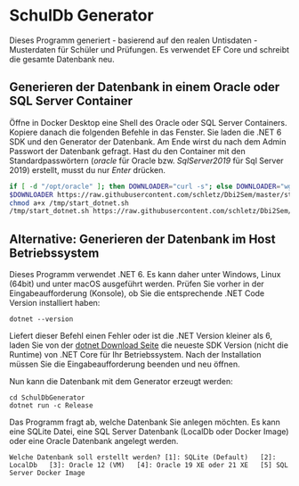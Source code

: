# SchulDb Generator

Dieses Programm generiert - basierend auf den realen Untisdaten - Musterdaten für Schüler und
Prüfungen. Es verwendet EF Core und schreibt die gesamte Datenbank neu.

## Generieren der Datenbank in einem Oracle oder SQL Server Container

Öffne in Docker Desktop eine Shell des Oracle oder SQL Server Containers. Kopiere danach die
folgenden Befehle in das Fenster. Sie laden die .NET 6 SDK und den Generator der Datenbank.
Am Ende wirst du nach dem Admin Passwort der Datenbank gefragt. Hast du den Container mit den
Standardpasswörtern (*oracle* für Oracle bzw. *SqlServer2019* für Sql Server 2019) erstellt,
musst du nur *Enter* drücken.

```bash
if [ -d "/opt/oracle" ]; then DOWNLOADER="curl -s"; else DOWNLOADER="wget -q -O /dev/stdout"; fi
$DOWNLOADER https://raw.githubusercontent.com/schletz/Dbi2Sem/master/start_dotnet.sh > /tmp/start_dotnet.sh
chmod a+x /tmp/start_dotnet.sh
/tmp/start_dotnet.sh https://raw.githubusercontent.com/schletz/Dbi2Sem/master/SchulDbGenerator/SchulDbGenerator.tar

```

## Alternative: Generieren der Datenbank im Host Betriebssystem

Dieses Programm verwendet .NET 6. Es kann daher unter Windows, Linux (64bit) und unter macOS
ausgeführt werden. Prüfen Sie vorher in der Eingabeaufforderung (Konsole), ob
Sie die entsprechende .NET Code Version installiert haben:

```text
dotnet --version
```

Liefert dieser Befehl einen Fehler oder ist die .NET Version kleiner als 6, laden Sie von der
[dotnet Download Seite](https://dotnet.microsoft.com/download) die neueste SDK Version
(nicht die Runtime) von .NET Core für Ihr Betriebssystem. Nach der Installation müssen Sie die
Eingabeaufforderung beenden und neu öffnen.

Nun kann die Datenbank mit dem Generator erzeugt werden:

```text
cd SchulDbGenerator
dotnet run -c Release
```

Das Programm fragt ab, welche Datenbank Sie anlegen möchten. Es kann eine SQLite Datei, eine SQL
Server Datenbank (LocalDb oder Docker Image) oder eine Oracle Datenbank angelegt werden.

```text
Welche Datenbank soll erstellt werden? [1]: SQLite (Default)   [2]: LocalDb   [3]: Oracle 12 (VM)   [4]: Oracle 19 XE oder 21 XE   [5] SQL Server Docker Image
```

